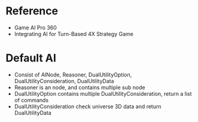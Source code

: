 # Reference
* Game AI Pro 360
* Integrating AI for Turn-Based 4X Strategy Game

# Default AI
* Consist of AINode, Reasoner, DualUtilityOption, DualUtilityConsideration, DualUtilityData
* Reasoner is an node, and contains multiple sub node
* DualUtilityOption contains multiple DualUtilityConsideration, return a list of commands
* DualUtilityConsideration check universe 3D data and return DualUtilityData